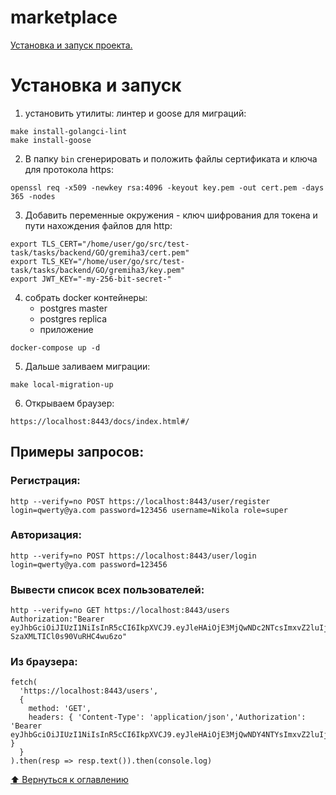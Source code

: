 # marketplace
[Установка и запуск проекта.](#установка-и-запуск)

# Установка и запуск
1. установить утилиты: линтер и goose для миграций:
```
make install-golangci-lint
make install-goose
```
2. В папку `bin` сгенерировать и положить файлы сертификата и ключа для протокола  https:
```
openssl req -x509 -newkey rsa:4096 -keyout key.pem -out cert.pem -days 365 -nodes
```
3. Добавить переменные окружения - ключ шифрования для токена и пути нахождения файлов для http:
```
export TLS_CERT="/home/user/go/src/test-task/tasks/backend/GO/gremiha3/cert.pem"
export TLS_KEY="/home/user/go/src/test-task/tasks/backend/GO/gremiha3/key.pem"
export JWT_KEY="-my-256-bit-secret-"
```
4. собрать docker контейнеры:
    * postgres master
    * postgres replica
    * приложение
```
docker-compose up -d
```
5. Дальше заливаем миграции:
```
make local-migration-up
```
6. Открываем браузер:
```
https://localhost:8443/docs/index.html#/
```


## Примеры запросов:
### Регистрация:
```
http --verify=no POST https://localhost:8443/user/register login=qwerty@ya.com password=123456 username=Nikola role=super
```
### Авторизация:
```
http --verify=no POST https://localhost:8443/user/login login=qwerty@ya.com password=123456
```
### Вывести список всех пользователей:
```
http --verify=no GET https://localhost:8443/users Authorization:"Bearer eyJhbGciOiJIUzI1NiIsInR5cCI6IkpXVCJ9.eyJleHAiOjE3MjQwNDc2NTcsImxvZ2luIjoicXdlcnR5QHlhLmNvbSIsInJvbGUiOiJzdXBlciJ9.gLvjroKKz2FQrdDAt-SzaXMLTICl0s90VuRHC4wu6zo"
```
### Из браузера:
```
fetch(
  'https://localhost:8443/users',
  {
    method: 'GET',
    headers: { 'Content-Type': 'application/json','Authorization': 'Bearer eyJhbGciOiJIUzI1NiIsInR5cCI6IkpXVCJ9.eyJleHAiOjE3MjQwNDY4NTYsImxvZ2luIjoiY21kQGNtZC5ydSIsInJvbGUiOiJzdXBlciJ9.Lz1tIHXDiSJQy6JspvFRSCCsGoNSFOg2S0SIzhTg_yk' }
  }
).then(resp => resp.text()).then(console.log)
```
[⬆️ Вернуться к оглавлению](#вопросы)